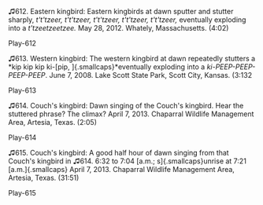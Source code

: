 ♫612. Eastern kingbird: Eastern kingbirds at dawn sputter and stutter
sharply, *t't'tzeer, t't'tzeer, t't'tzeer, t't'tzeer, t't'tzeer,*
eventually exploding into a *t'tzeetzeetzee.* May 28, 2012. Whately,
Massachusetts. (4:02)

Play-612

♫613. Western kingbird: The western kingbird at dawn repeatedly stutters
a *kip kip kip ki-[pip, ]{.smallcaps}*eventually exploding into a
*ki-PEEP-PEEP-PEEP-PEEP*. June 7, 2008. Lake Scott State Park, Scott
City, Kansas. (3:132

Play-613

♫614. Couch's kingbird: Dawn singing of the Couch's kingbird. Hear the
stuttered phrase? The climax? April 7, 2013. Chaparral Wildlife
Management Area, Artesia, Texas. (2:05)

Play-614

♫615. Couch's kingbird: A good half hour of dawn singing from that
Couch's kingbird in ♫614. 6:32 to 7:04 [a.m.; s]{.smallcaps}unrise at
7:21 [a.m.]{.smallcaps} April 7, 2013. Chaparral Wildlife Management
Area, Artesia, Texas. (31:51)

Play-615
